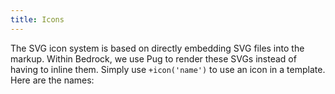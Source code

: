 ```yaml
---
title: Icons
---
```


The SVG icon system is based on directly embedding SVG files into the markup. Within Bedrock, we use Pug to render these SVGs instead of having to inline them. Simply use <code>+icon('name')</code> to use an icon in a template. Here are the names:

